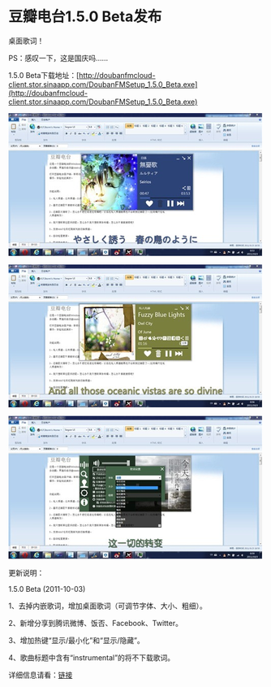 # 豆瓣电台1.5.0 Beta发布

桌面歌词！

PS：感叹一下，这是国庆吗……

1.5.0 Beta下载地址：[http://doubanfmcloud-client.stor.sinaapp.com/DoubanFMSetup_1.5.0_Beta.exe](http://doubanfmcloud-client.stor.sinaapp.com/DoubanFMSetup_1.5.0_Beta.exe)

[<img style="background-image: none; border-bottom: 0px; border-left: 0px; padding-left: 0px; padding-right: 0px; display: inline; border-top: 0px; border-right: 0px; padding-top: 0px" title="abc" border="0" alt="abc" src="/attachment/up/blog/images/1.5.0-Beta_13DE0/abc_thumb.jpg" width="500" height="281" />](/attachment/up/blog/images/1.5.0-Beta_13DE0/abc.jpg)

[<img style="background-image: none; border-bottom: 0px; border-left: 0px; padding-left: 0px; padding-right: 0px; display: inline; border-top: 0px; border-right: 0px; padding-top: 0px" title="abc2" border="0" alt="abc2" src="/attachment/up/blog/images/1.5.0-Beta_13DE0/abc2_thumb.jpg" width="500" height="281" />](/attachment/up/blog/images/1.5.0-Beta_13DE0/abc2.jpg)

[<img style="background-image: none; border-bottom: 0px; border-left: 0px; padding-left: 0px; padding-right: 0px; display: inline; border-top: 0px; border-right: 0px; padding-top: 0px" title="abc3" border="0" alt="abc3" src="/attachment/up/blog/images/1.5.0-Beta_13DE0/abc3_thumb.jpg" width="500" height="281" />](/attachment/up/blog/images/1.5.0-Beta_13DE0/abc3.jpg)

更新说明：

1.5.0 Beta (2011-10-03)

1、去掉内嵌歌词，增加桌面歌词（可调节字体、大小、粗细）。

2、新增分享到腾讯微博、饭否、Facebook、Twitter。

3、增加热键“显示/最小化”和“显示/隐藏”。

4、歌曲标题中含有“instrumental”的将不下载歌词。

详细信息请看：[链接](/article/doubanfm)
